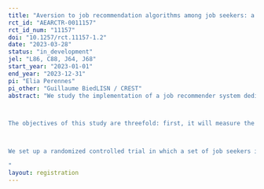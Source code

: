 ```yaml
---
title: "Aversion to job recommendation algorithms among job seekers: a field experiment to measure it and understand what cause it"
rct_id: "AEARCTR-0011157"
rct_id_num: "11157"
doi: "10.1257/rct.11157-1.2"
date: "2023-03-28"
status: "in_development"
jel: "L86, C88, J64, J68"
start_year: "2023-01-01"
end_year: "2023-12-31"
pi: "Elia Perennes"
pi_other: "Guillaume BiedLISN / CREST"
abstract: "We study the implementation of a job recommender system dedicated to the jobseekers at the French Public Employment Service (PES). The recommender system is a combination of two vacancy rankings : the first ranking is based on an expert system that recommends matches based on the fit between the job seekers' search criteria and the characteristics of job postings ; the other one is obtained from a state of the art machine learning (ML) model, based on the very rich data available at the French PES (including textual data and past hires).

The objectives of this study are threefold: first, it will measure the degree of aversion (and/or acceptance) of job seekers for algorithmic recommendations ; second, it will determine the mechanisms that cause aversion ; and third, it will investigate how the framing of recommendations can minimize the risk of aversion.

We set up a randomized controlled trial in which a set of job seekers is exposed to algorithmic recommendations of vacancies. Several framing alternatives are tested: the first explains to job seekers the global functioning of the algorithm, the second emphasizes the level of performance of the algorithm and the third emphasizes the fact that the algorithm has been co-constructed with job seekers. During the experiment, job seekers are explicitly asked about how they perceive the recommendations. I also use implicit satisfaction measures, such as the click rate on the recommended ads.
"
layout: registration
---
```


